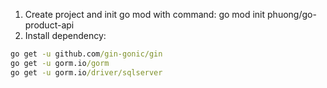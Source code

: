 1. Create project and init go mod with command: go mod init phuong/go-product-api
2. Install dependency:
```cmd
go get -u github.com/gin-gonic/gin
go get -u gorm.io/gorm
go get -u gorm.io/driver/sqlserver
```